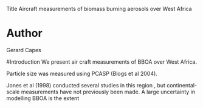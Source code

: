 Title
Aircraft measurements of biomass burning aerosols over West Africa

# Author
Gerard Capes

#Introduction
We present air craft measurements of BBOA over West Africa.

Particle size was measured using PCASP (Blogs et al 2004).

Jones et al (1998) conducted several studies in this region , but continental-scale measurements have not previously been made. 
A large uncertainty in modelling BBOA is the extent 
